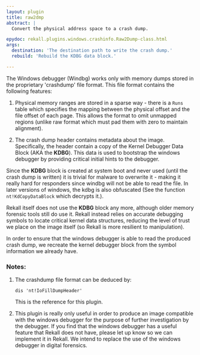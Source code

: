 ```yaml
---
layout: plugin
title: raw2dmp
abstract: |
  Convert the physical address space to a crash dump.

epydoc: rekall.plugins.windows.crashinfo.Raw2Dump-class.html
args:
  destination: 'The destination path to write the crash dump.'
  rebuild: 'Rebuild the KDBG data block.'

---
```


The Windows debugger (Windbg) works only with memory dumps stored
in the proprietary 'crashdump' file format. This file format
contains the following features:

1. Physical memory ranges are stored in a sparse way - there is a
   `Runs` table which specifies the mapping between the physical
   offset and the file offset of each page. This allows the format
   to omit unmapped regions (unlike raw format which must pad them
   with zero to maintain alignment).

2. The crash dump header contains metadata about the
   image. Specifically, the header contain a copy of the Kernel
   Debugger Data Block (AKA the **KDBG**). This data is used to
   bootstrap the windows debugger by providing critical initial
   hints to the debugger.

Since the **KDBG** block is created at system boot and never used (until the
crash dump is written) it is trivial for malware to overwrite it - making it
really hard for responders since windbg will not be able to read the file. In
later versions of windows, the kdbg is also obfuscated (See the function
`nt!KdCopyDataBlock` which decrypts it.).

Rekall itself does not use the **KDBG** block any more, although older memory
forensic tools still do use it. Rekall instead relies on accurate debugging
symbols to locate critical kernel data structures, reducing the level of trust
we place on the image itself (so Rekall is more resilient to manipulation).

In order to ensure that the windows debugger is able to read the produced crash
dump, we recreate the kernel debugger block from the symbol information we
already have.

### Notes:

1. The crashdump file format can be deduced by:
   ```
   dis 'nt!IoFillDumpHeader'
   ```
   This is the reference for this plugin.

2. This plugin is really only useful in order to produce an image compatible
   with the windows debugger for the purpose of further investigation by the
   debugger. If you find that the windows debugger has a useful feature that
   Rekall does not have, please let up know so we can implement it in Rekall. We
   intend to replace the use of the windows debugger in digital forensics.
